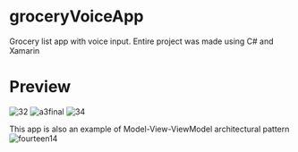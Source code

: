# groceryVoiceApp
Grocery list app with voice input. Entire project was made using C# and Xamarin
# Preview
![32](https://user-images.githubusercontent.com/114245364/210100784-84afdbce-981b-4bbb-99e0-50ae5b56d3e8.PNG)
![a3final](https://user-images.githubusercontent.com/114245364/210100796-92574bc0-5333-44a3-9c23-e7fa0bc69e93.PNG)
![34](https://user-images.githubusercontent.com/114245364/210100815-58df2c8f-d36c-4631-8978-cd41497e5973.PNG)

This app is also an example of Model-View-ViewModel architectural pattern
![fourteen14](https://user-images.githubusercontent.com/114245364/210100984-bbcf7aea-2a85-4d09-8ea7-8d113634385b.PNG)
